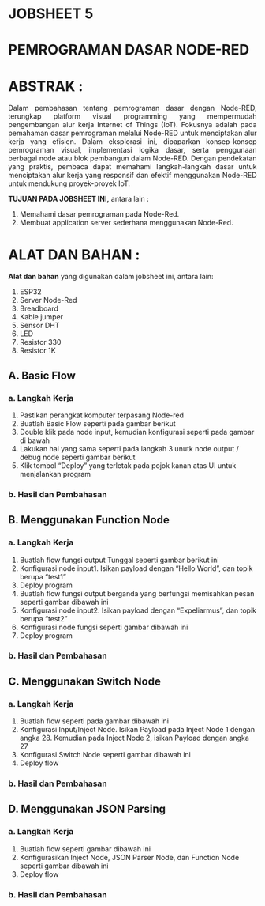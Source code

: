 # JOBSHEET 5
# PEMROGRAMAN DASAR NODE-RED
# ABSTRAK	:
<p align="justify">Dalam pembahasan tentang pemrograman dasar dengan Node-RED, terungkap platform visual programming yang mempermudah pengembangan alur kerja Internet of Things (IoT). Fokusnya adalah pada pemahaman dasar pemrograman melalui Node-RED untuk menciptakan alur kerja yang efisien. Dalam eksplorasi ini, dipaparkan konsep-konsep pemrograman visual, implementasi logika dasar, serta penggunaan berbagai node atau blok pembangun dalam Node-RED. Dengan pendekatan yang praktis, pembaca dapat memahami langkah-langkah dasar untuk menciptakan alur kerja yang responsif dan efektif menggunakan Node-RED untuk mendukung proyek-proyek IoT.

**TUJUAN PADA JOBSHEET INI,** antara lain	:
1.	Memahami dasar pemrograman pada Node-Red.
2.	Membuat application server sederhana menggunakan Node-Red.
# ALAT DAN BAHAN	:
**Alat dan bahan** yang digunakan dalam jobsheet ini, antara lain:
1.	ESP32 
2.	Server Node-Red
3.	Breadboard
4.	Kable jumper
5.	Sensor DHT
6.	LED
7.	Resistor 330
8.	Resistor 1K

## A.	Basic Flow
### a.	Langkah Kerja
1.	Pastikan perangkat komputer terpasang Node-red
2.	Buatlah Basic Flow seperti pada gambar berikut
3.	Double klik pada node input, kemudian konfigurasi seperti pada gambar di bawah
4.	Lakukan hal yang  sama seperti pada langkah 3 unutk node output / debug node seperti gambar berikut
5.	Klik tombol “Deploy” yang terletak pada pojok kanan atas UI untuk menjalankan program
### b.	Hasil dan Pembahasan

## B.	Menggunakan Function Node
### a.	Langkah Kerja
1.	Buatlah flow fungsi output Tunggal seperti gambar berikut ini
2.	Konfigurasi node input1. Isikan payload dengan “Hello World”, dan topik berupa “test1”
3.	Deploy program 
4.	Buatlah flow fungsi output berganda yang berfungsi memisahkan pesan seperti gambar dibawah ini
5.	Konfigurasi node input2. Isikan payload dengan “Expeliarmus”, dan topik berupa “test2”
6.	Konfigurasi node fungsi seperti gambar dibawah ini
7.	Deploy program 

### b.	Hasil dan Pembahasan

## C.	Menggunakan Switch Node
### a.	Langkah Kerja
1.	Buatlah flow seperti pada gambar dibawah ini
2.	Konfigurasi Input/Inject Node. Isikan Payload pada Inject Node 1 dengan angka 28. Kemudian pada Inject Node 2, isikan Payload dengan angka 27
3.	Konfigurasi Switch Node seperti gambar dibawah ini
4.	Deploy flow

### b.	Hasil dan Pembahasan

## D.	Menggunakan JSON Parsing
### a.	Langkah Kerja
1.	Buatlah flow seperti gambar dibawah ini
2.	Konfigurasikan Inject Node, JSON Parser Node, dan Function Node seperti gambar dibawah ini
3.	Deploy flow

### b.	Hasil dan Pembahasan
